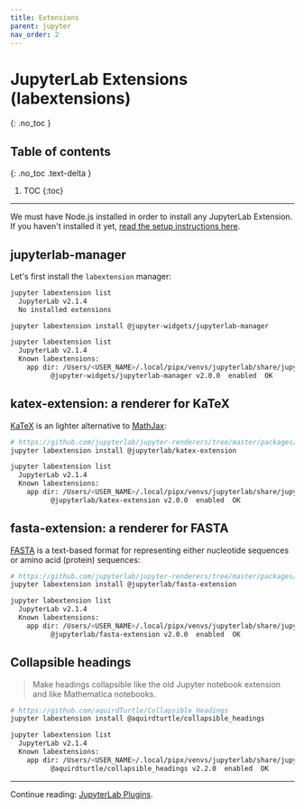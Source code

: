 ```yaml
---
title: Extensions
parent: jupyter
nav_order: 2
---
```


# JupyterLab Extensions (labextensions)
{: .no_toc }

## Table of contents
{: .no_toc .text-delta }

1. TOC
{:toc}

---

<div class="warning-box">We must have Node.js installed in order to install any JupyterLab Extension. If you haven't installed it yet, <a href="https://lucasrla.github.io/macos-setup/node-js/nvm.html">read the setup instructions here</a>.</div>

## jupyterlab-manager

Let's first install the `labextension` manager:

```sh
jupyter labextension list
  JupyterLab v2.1.4
  No installed extensions

jupyter labextension install @jupyter-widgets/jupyterlab-manager

jupyter labextension list
  JupyterLab v2.1.4
  Known labextensions:
    app dir: /Users/<USER_NAME>/.local/pipx/venvs/jupyterlab/share/jupyter/lab
          @jupyter-widgets/jupyterlab-manager v2.0.0  enabled  OK
```

## katex-extension: a renderer for KaTeX

[KaTeX](https://katex.org) is an lighter alternative to [MathJax](https://www.mathjax.org):

```sh
# https://github.com/jupyterlab/jupyter-renderers/tree/master/packages/katex-extension
jupyter labextension install @jupyterlab/katex-extension

jupyter labextension list
  JupyterLab v2.1.4
  Known labextensions:
    app dir: /Users/<USER_NAME>/.local/pipx/venvs/jupyterlab/share/jupyter/lab
          @jupyterlab/katex-extension v2.0.0  enabled  OK
```

## fasta-extension: a renderer for FASTA

[FASTA](https://en.wikipedia.org/wiki/FASTA_format) is a text-based format for representing either nucleotide sequences or amino acid (protein) sequences:

```sh
# https://github.com/jupyterlab/jupyter-renderers/tree/master/packages/fasta-extension
jupyter labextension install @jupyterlab/fasta-extension

jupyter labextension list
  JupyterLab v2.1.4
  Known labextensions:
    app dir: /Users/<USER_NAME>/.local/pipx/venvs/jupyterlab/share/jupyter/lab
          @jupyterlab/fasta-extension v2.0.0  enabled  OK
```

## Collapsible headings

> Make headings collapsible like the old Jupyter notebook extension and like Mathematica notebooks.

```sh
# https://github.com/aquirdTurtle/Collapsible_Headings
jupyter labextension install @aquirdturtle/collapsible_headings

jupyter labextension list
  JupyterLab v2.1.4
  Known labextensions:
    app dir: /Users/<USER_NAME>/.local/pipx/venvs/jupyterlab/share/jupyter/lab
          @aquirdturtle/collapsible_headings v2.2.0  enabled  OK
```

---

Continue reading: [JupyterLab Plugins](plugins.html).